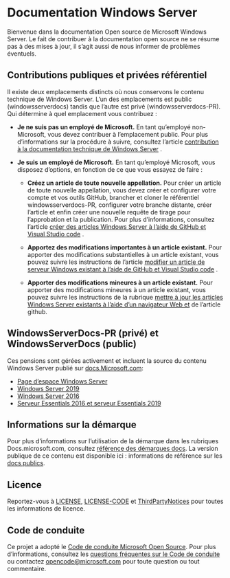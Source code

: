 # <a name="windows-server-documentation"></a>Documentation Windows Server

Bienvenue dans la documentation Open source de Microsoft Windows Server. Le fait de contribuer à la documentation open source ne se résume pas à des mises à jour, il s’agit aussi de nous informer de problèmes éventuels.

## <a name="public-vs-private-repo-contributions"></a>Contributions publiques et privées référentiel

Il existe deux emplacements distincts où nous conservons le contenu technique de Windows Server. L’un des emplacements est public (windowsserverdocs) tandis que l’autre est privé (windowsserverdocs-PR). Qui détermine à quel emplacement vous contribuez :

- **Je ne suis pas un employé de Microsoft.** En tant qu’employé non-Microsoft, vous devez contribuer à l’emplacement public. Pour plus d’informations sur la procédure à suivre, consultez l’article [contribution à la documentation technique de Windows Server](https://github.com/MicrosoftDocs/windowsserverdocs/blob/master/CONTRIBUTING.md) .

- **Je suis un employé de Microsoft.** En tant qu’employé Microsoft, vous disposez d’options, en fonction de ce que vous essayez de faire :

    - **Créez un article de toute nouvelle appellation.** Pour créer un article de toute nouvelle appellation, vous devez créer et configurer votre compte et vos outils GitHub, brancher et cloner le référentiel windowsserverdocs-PR, configurer votre branche distante, créer l’article et enfin créer une nouvelle requête de tirage pour l’approbation et la publication. Pour plus d’informations, consultez l’article [créer des articles Windows Server à l’aide de GitHub et Visual Studio code](https://github.com/MicrosoftDocs/windowsserverdocs/blob/master/Contributor-guide/create-new-using-github.md) .

    - **Apportez des modifications importantes à un article existant.** Pour apporter des modifications substantielles à un article existant, vous pouvez suivre les instructions de l’article [modifier un article de serveur Windows existant à l’aide de GitHub et Visual Studio code](https://github.com/MicrosoftDocs/windowsserverdocs/blob/master/Contributor-guide/edit-existing-using-github.md) .

    - **Apporter des modifications mineures à un article existant.** Pour apporter des modifications mineures à un article existant, vous pouvez suivre les instructions de la rubrique [mettre à jour les articles Windows Server existants à l’aide d’un navigateur Web et](https://github.com/MicrosoftDocs/windowsserverdocs/blob/master/Contributor-guide/github-browser-updates.md) de l’article github.

## <a name="windowsserverdocs-pr-private-and-windowsserverdocs-public"></a>WindowsServerDocs-PR (privé) et WindowsServerDocs (public)

Ces pensions sont gérées activement et incluent la source du contenu Windows Server publié sur [docs.Microsoft.com](https://docs.microsoft.com):

- [Page d’espace Windows Server](https://docs.microsoft.com/windows-server/)
- [Windows Server 2019](https://docs.microsoft.com/windows-server/get-started-19/get-started-19)
- [Windows Server 2016](https://docs.microsoft.com/windows-server/get-started/server-basics)
- [Serveur Essentials 2016 et serveur Essentials 2019](https://docs.microsoft.com/windows-server-essentials/get-started/get-started)

## <a name="markdown-info"></a>Informations sur la démarque

Pour plus d’informations sur l’utilisation de la démarque dans les rubriques Docs.microsoft.com, consultez [référence des démarques docs](https://review.docs.microsoft.com/help/contribute/markdown-reference?branch=master). La version publique de ce contenu est disponible ici : informations de référence sur les [docs publics](https://docs.microsoft.com/contribute/how-to-write-use-markdown).

## <a name="license"></a>Licence

Reportez-vous à [LICENSE](https://github.com/MicrosoftDocs/windowsserverdocs-pr/blob/master/LICENSE), [LICENSE-CODE](https://github.com/MicrosoftDocs/windowsserverdocs-pr/blob/master/LICENSE-CODE) et [ThirdPartyNotices](https://github.com/MicrosoftDocs/windowsserverdocs-pr/blob/master/ThirdPartyNotices) pour toutes les informations de licence.

## <a name="code-of-conduct"></a>Code de conduite

Ce projet a adopté le [Code de conduite Microsoft Open Source](https://opensource.microsoft.com/codeofconduct/). Pour plus d’informations, consultez les [questions fréquentes sur le Code de conduite ](https://opensource.microsoft.com/codeofconduct/faq/) ou contactez [opencode@microsoft.com](mailto:opencode@microsoft.com) pour toute question ou tout commentaire.
